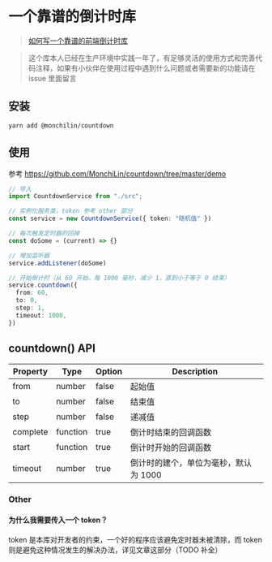 # 一个靠谱的倒计时库

> [如何写一个靠谱的前端倒计时库](https://juejin.im/post/5e706477f265da57360ba65d)

> 这个库本人已经在生产环境中实践一年了，有足够灵活的使用方式和完善代码注释，如果有小伙伴在使用过程中遇到什么问题或者需要新的功能请在 issue 里面留言


## 安装

```
yarn add @monchilin/countdown
```



## 使用

参考 https://github.com/MonchiLin/countdown/tree/master/demo

```typescript
// 导入
import CountdownService from "./src";

// 实例化服务类，token 参考 other 部分
const service = new CountdownService({ token: "随机值" })

// 每次触发定时器的回掉
const doSome = (current) => {}

// 增加监听器
service.addListener(doSome)

// 开始倒计时（从 60 开始，每 1000 毫秒，减少 1，直到小于等于 0 结束）
service.countdown({
  from: 60,
  to: 0,
  step: 1,
  timeout: 1000,
})
```

## countdown() API
| Property | Type | Option | Description |
|-------------|----------|--------------|----------------------------------------------------------------|
|from|number|false|起始值|
|to|number|false|结束值|
|step|number|false|递减值|
|complete|function|true|倒计时结束的回调函数|
|start|function|true|倒计时开始的回调函数|
|timeout|number|true|倒计时的建个，单位为毫秒，默认为 1000|



### Other

#### 为什么我需要传入一个 token？
token 是本库对开发者的约束，一个好的程序应该避免定时器未被清除，而 token 则是避免这种情况发生的解决办法，详见文章这部分（TODO 补全）

